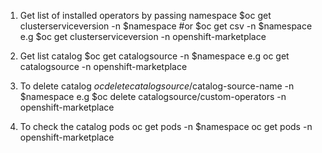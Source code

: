 1. Get list of installed operators by passing namespace 
    $oc get clusterserviceversion -n $namespace
    #or
    $oc get csv -n $namespace
    e.g $oc get clusterserviceversion -n openshift-marketplace
    
2. Get list catalog
  $oc get catalogsource -n $namespace
  e.g oc get catalogsource -n openshift-marketplace
   
3. To delete catalog
  $oc delete catalogsource/$catalog-source-name -n $namespace
  e.g $oc delete catalogsource/custom-operators -n openshift-marketplace

4. To check the catalog pods 
  oc get pods -n $namespace
  oc get pods -n openshift-marketplace
